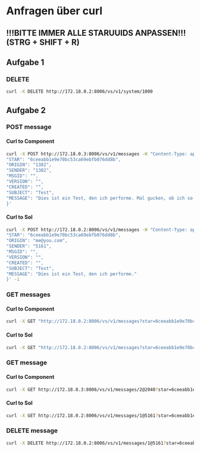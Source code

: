 ﻿# Anfragen über curl

## !!!BITTE IMMER ALLE STARUUIDS ANPASSEN!!! (STRG + SHIFT + R)

## Aufgabe 1
### DELETE
```bash
curl -X DELETE http://172.18.0.2:8006/vs/v1/system/1000
```

## Aufgabe 2
### POST message
#### Curl to Component
```bash
curl -X POST http://172.18.0.3:8006/vs/v1/messages -H "Content-Type: application/json" -d '{
"STAR": "6ceeabb1e9e70bc53ca69ebfb076dd8b",
"ORIGIN": "1382",
"SENDER": "1382",
"MSGID": "",
"VERSION": "",
"CREATED": "",
"SUBJECT": "Test",
"MESSAGE": "Dies ist ein Test, den ich performe. Mal gucken, ob ich so eine lange Nachricht schreiben darf."
}'
```

#### Curl to Sol
```bash
curl -X POST http://172.18.0.2:8006/vs/v1/messages -H "Content-Type: application/json" -d '{
"STAR": "6ceeabb1e9e70bc53ca69ebfb076dd8b",
"ORIGIN": "me@you.com",
"SENDER": "5161",
"MSGID": "",
"VERSION": "",
"CREATED": "",
"SUBJECT": "Test",
"MESSAGE": "Dies ist ein Test, den ich performe."
}' -i
```

### GET messages

#### Curl to Component
```bash
curl -X GET "http://172.18.0.2:8006/vs/v1/messages?star=6ceeabb1e9e70bc53ca69ebfb076dd8b&scope=all&view=header"
```

#### Curl to Sol
```bash
curl -X GET "http://172.18.0.2:8006/vs/v1/messages?star=6ceeabb1e9e70bc53ca69ebfb076dd8b&scope=all&view=id"
```

### GET message

#### Curl to Component
```bash
curl -X GET http://172.18.0.3:8006/vs/v1/messages/2@2040?star=6ceeabb1e9e70bc53ca69ebfb076dd8b
```

#### Curl to Sol
```bash
curl -X GET http://172.18.0.2:8006/vs/v1/messages/1@5161?star=6ceeabb1e9e70bc53ca69ebfb076dd8b
```

### DELETE message
```bash
curl -X DELETE http://172.18.0.2:8006/vs/v1/messages/1@5161?star=6ceeabb1e9e70bc53ca69ebfb076dd8b
```
